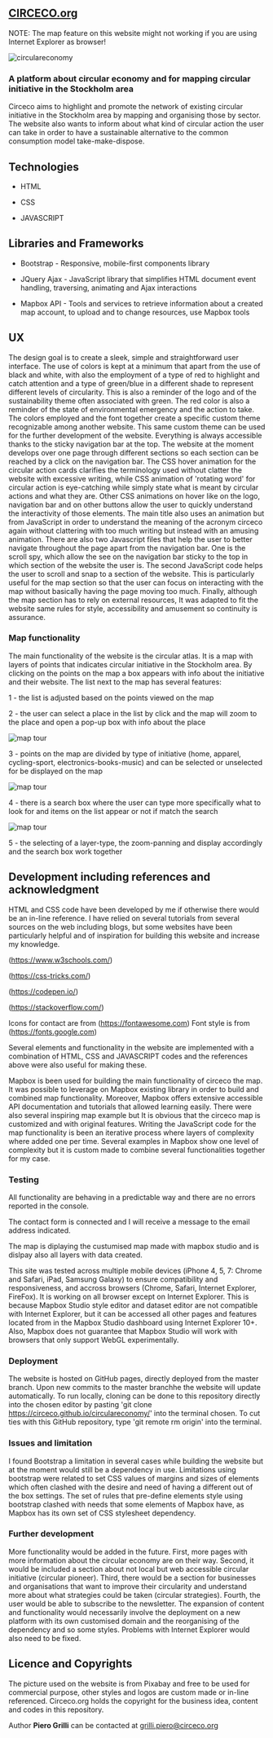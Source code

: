 ## [CIRCECO.org](https://circeco.github.io/circulareconomy/)

NOTE: The map feature on this website might not working if you are using Internet Explorer as browser!  

![circulareconomy](https://circeco.github.io/circulareconomy/assets/img/demo/home_page.jpg)

### A platform about circular economy and for mapping circular initiative in the Stockholm area
Circeco aims to highlight and promote the network of existing circular initiative in the Stockholm area by mapping and organising those by sector. The website also wants to inform about what kind of circular action the user can take in order to have a sustainable alternative to the common consumption model take-make-dispose. 

## Technologies 

* HTML

* CSS 

* JAVASCRIPT

## Libraries and Frameworks 

* Bootstrap - Responsive, mobile-first components library 

* JQuery Ajax - JavaScript library that simplifies HTML document event handling, traversing, animating and Ajax interactions 

* Mapbox API - Tools and services to retrieve information about a created map account, to upload and to change resources, use Mapbox tools


## UX
The design goal is to create a sleek, simple and straightforward user interface. The use of colors is kept at a minimum that apart from the use of black and white, with also the employment of a type of red to highlight and catch attention and a type of green/blue in a different shade to represent different levels of circularity. This is also a reminder of the logo and of the sustainability theme often associated with green. The red color is also a reminder of the state of environmental emergency and the action to take. The colors employed and the font together create a specific custom theme recognizable among another website. This same custom theme can be used for the further development of the website. 
Everything is always accessible thanks to the sticky navigation bar at the top. The website at the moment develops over one page through different sections so each section can be reached by a click on the navigation bar. 
The CSS hover animation for the circular action cards clarifies the terminology used without clatter the website with excessive writing, while CSS animation of 'rotating word' for circular action is eye-catching while simply state what is meant by circular actions and what they are. Other CSS animations on hover like on the logo, navigation bar and on other buttons allow the user to quickly understand the interactivity of those elements. 
The main title also uses an animation but from JavaScript in order to understand the meaning of the acronym circeco again without clattering with too much writing but instead with an amusing animation. There are also two Javascript files that help the user to better navigate throughout the page apart from the navigation bar. One is the scroll spy, which allow the see on the navigation bar sticky to the top in which section of the website the user is. The second JavaScript code helps the user to scroll and snap to a section of the website. This is particularly useful for the map section so that the user can focus on interacting with the map without basically having the page moving too much. 
Finally, although the map section has to rely on external resources, It was adapted to fit the website same rules for style, accessibility and amusement so continuity is assurance. 

### Map functionality

The main functionality of the website is the circular atlas. It is a map with layers of points that indicates circular initiative in the Stockholm area. By clicking on the points on the map a box appears with info about the initiative and their website. The list next to the map has several features: 

1 - the list is adjusted based on the points viewed on the map 

2 - the user can select a place in the list by click and the map will zoom to the place and open a pop-up box with info about the place

![map tour](https://circeco.github.io/circulareconomy/assets/img/demo/map-click.gif)

3 - points on the map are divided by type of initiative (home, apparel, cycling-sport, electronics-books-music) and can be selected or unselected for be displayed on the map 

![map tour](https://circeco.github.io/circulareconomy/assets/img/demo/map-list.gif)

4 - there is a search box where the user can type more specifically what to look for and items on the list appear or not if match the search

![map tour](https://circeco.github.io/circulareconomy/assets/img/demo/map-search.gif)

5 - the selecting of a layer-type, the zoom-panning and display accordingly and the search box work together 


## Development including references and acknowledgment 
HTML and CSS code have been developed by me if otherwise there would be an in-line reference. I have relied on several tutorials from several sources on the web including blogs, but some websites have been particularly helpful and of inspiration for building this website and increase my knowledge. 

(https://www.w3schools.com/) 

(https://css-tricks.com/)

(https://codepen.io/)

(https://stackoverflow.com/)

Icons for contact are from (https://fontawesome.com)
Font style is from (https://fonts.google.com)

Several elements and functionality in the website are implemented with a combination of HTML, CSS and JAVASCRIPT codes and the references above were also useful for making these. 

Mapbox is been used for building the main functionality of circeco the map. It was possible to leverage on Mapbox existing library in order to build and combined map functionality. Moreover, Mapbox offers extensive accessible API documentation and tutorials that allowed learning easily. There were also several inspiring map example but It is obvious that the circeco map is customized and with original features. Writing the JavaScript code for the map functionality is been an iterative process where layers of complexity where added one per time. Several examples in Mapbox show one level of complexity but it is custom made to combine several functionalities together for my case. 

### Testing

All functionality are behaving in a predictable way and there are no errors reported in the console. 

The contact form is connected and I will receive a message to the email address indicated. 

The map is diplaying the custumised map made with mapbox studio and is dislpay also all layers with data created. 

This site was tested across multiple mobile devices (iPhone 4, 5, 7: Chrome and Safari, iPad, Samsung Galaxy) to ensure compatibility and responsiveness, and accross browsers (Chrome, Safari, Internet Explorer, FireFox). It is working on all browser except on Internet Explorer. This is because Mapbox Studio style editor and dataset editor are not compatible with Internet Explorer, but it can be accessed all other pages and features located from in the Mapbox Studio dashboard using Internet Explorer 10+. Also, Mapbox does not guarantee that Mapbox Studio will work with browsers that only support WebGL experimentally. 


### Deployment 
The website is hosted on GitHub pages, directly deployed from the master branch. Upon new commits to the master branchhe the website will update automatically. To run locally, cloning can be done to this repository directly into the chosen editor by pasting 'git clone https://circeco.github.io/circulareconomy/' into the terminal chosen. To cut ties with this GitHub repository, type 'git remote rm origin' into the terminal.

### Issues and limitation
I found Bootstrap a limitation in several cases while building the website but at the moment would still be a dependency in use. 
Limitations using bootstrap were related to set CSS values of margins and sizes of elements which often clashed with the desire and need of having a different out of the box settings. The set of rules that pre-define elements style using bootstrap clashed with needs that some elements of Mapbox have, as Mapbox has its own set of CSS stylesheet dependency. 


### Further development 
More functionality would be added in the future. First, more pages with more information about the circular economy are on their way. Second, it would be included a section about not local but web accessible circular initiative (circular pioneer). Third, there would be a section for businesses and organisations that want to improve their circularity and understand more about what strategies could be taken (circular strategies). Fourth, the user would be able to subscribe to the newsletter. The expansion of content and functionality would necessarily involve the deployment on a new platform with its own customised domain and the reorganising of the dependency and so some styles. Problems with Internet Explorer would also need to be fixed. 


## Licence and Copyrights 
The picture used on the website is from Pixabay and free to be used for commercial purpose, other styles and logos are custom made or in-line referenced. 
Circeco.org holds the copyright for the business idea, content and codes in this repository. 

Author **Piero Grilli** can be contacted at grilli.piero@circeco.org
